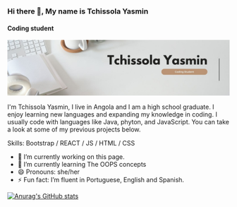 ### Hi there 👋, My name is Tchissola Yasmin
#### Coding student
![Coding student](https://github.com/Tchissolayasmin-2007/Tchissolayasmin-2007/blob/main/Tchissola%20Yasmin.jpg)

I'm Tchissola Yasmin, I live in Angola and I am a high school graduate. I enjoy learning new languages and expanding my knowledge in coding. I usually code with languages like Java, phyton, and JavaScript. You can take a look at some of my previous projects below.

Skills: Bootstrap / REACT / JS / HTML / CSS

- 🔭 I’m currently working on this page. 
- 🌱 I’m currently learning The OOPS concepts 
- 😄 Pronouns: she/her 
- ⚡ Fun fact: I’m fluent in Portuguese, English and Spanish. 





[![Anurag's GitHub stats](https://github-readme-stats.vercel.app/api?username=Tchissolayasmin-2007)](https://github.com/anuraghazra/github-readme-stats)

